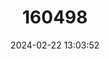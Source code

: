 ---
title: "160498"
category: "Alaena brainei"
draft: false
date: 2024-02-22 13:03:52
languages:
  English: ["Braine’s Zulu"]
---